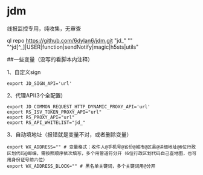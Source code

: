 # jdm
线报监控专用，纯收集，无审查

ql repo https://github.com/6dylan6/jdm.git "jd_" "" "^jd[^_]|USER|function|sendNotify|magic|h5sts|utils"

##一些变量（没写的看脚本内注释）

1、自定义sign

```
export JD_SIGN_API='url'
```

2、代理API(3个全配置)

```
export JD_COMMON_REQUEST_HTTP_DYNAMIC_PROXY_API='url'
export RS_ISV_TOKEN_PROXY_API="url"
export RS_PROXY_API="url"
export RS_API_WHITELIST="jd_"

```


3、自动填地址（报错就是变量不对，或者删除变量）


```
export WX_ADDRESS="" # 变量格式：收件人@手机号@省份@城市@区县@详细地址@6位行政区划代码@邮编，需按照顺序依次填写，多个用管道符分开（6位行政区划代码自己查地图，也可用身份证号前六位）
export WX_ADDRESS_BLOCK="" # 黑名单关键词，多个关键词用@分开
```


